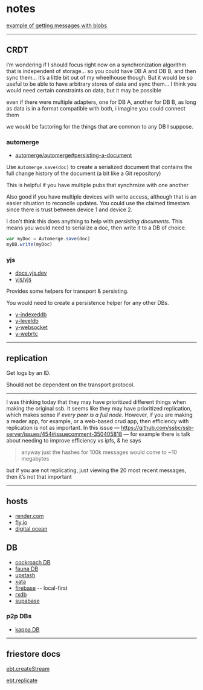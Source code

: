 # notes

[example of getting messages with blobs](https://github.com/ssb-ngi-pointer/ssb-db2/issues/301)

--------------------------------------

## CRDT
I’m wondering if I should focus right now on a synchronization algorithm that is independent of storage... so you could have DB A and DB B, and then sync them… it’s a little bit out of my wheelhouse though. But it would be so useful to be able to have arbitrary stores of data and sync them… I think you would need certain constraints on data, but it may be possible

even if there were multiple adapters, one for DB A, another for DB B, as long as data is in a format compatible with both, i imagine you could connect them

we would be factoring for the things that are common to any DB I suppose.

### automerge

* [automerge/automerge#persisting-a-document](https://github.com/automerge/automerge#persisting-a-document)

Use `Automerge.save(doc)` to create a serialized document that contains the full change history of the document (a bit like a Git repository)

This is helpful if you have multiple pubs that synchrnize with one another

Also good if you have multiple devices with write access, although that is an easier situation to reconcile updates. You could use the claimed timestam since there is trust between device 1 and device 2.

I don't think this does anything to help with *persisting documents*. This means you would need to serialize a doc, then write it to a DB of choice.

```js
var myDoc = Automerge.save(doc)
myDB.write(myDoc)
```

### yjs
* [docs.yjs.dev](https://docs.yjs.dev/)
* [yjs/yjs](https://github.com/yjs/yjs)

Provides some helpers for transport & persisting.

You would need to create a persistence helper for any other DBs.

* [y-indexeddb](https://github.com/yjs/y-indexeddb)
* [y-leveldb](https://github.com/yjs/y-leveldb)
* [y-websocket](https://github.com/yjs/y-websocket)
* [y-webrtc](https://github.com/yjs/y-webrtc)

----------------------------------------------------------

## replication

Get logs by an ID.

Should not be dependent on the transport protocol.

----------------------------------------------

I was thinking today that they may have prioritized different things when making the original ssb. It seems like they may have prioritized replication, which makes sense if *every peer is a full node*. However, if you are making a reader app, for example, or a web-based crud app, then efficiency with replication is not as important. In this issue — https://github.com/ssbc/ssb-server/issues/454#issuecomment-350405818 — for example there is talk about needing to improve efficiency vs ipfs, & he says

> anyway just the hashes for 100k messages would come to ~10 megabytes

but if you are not replicating, just viewing the 20 most recent messages, then it’s not that important


-----------------------------------------------


## hosts

* [render.com](https://render.com/)
* [fly.io](https://fly.io/)
* [digital ocean](https://www.digitalocean.com/)

## DB
* [cockroach DB](https://www.cockroachlabs.com/)
* [fauna DB](https://fauna.com/)
* [upstash](https://upstash.com/)
* [xata](https://www.xata.io/)
* [firebase](https://firebase.google.com/) -- local-first
* [rxdb](https://github.com/pubkey/rxdb)
* [supabase](https://supabase.com/)

### p2p DBs
* [kappa DB](https://github.com/kappa-db/kappa-core)


---------------------------------------------------------------


## friestore docs

[ebt.createStream](https://github.com/ssbc/epidemic-broadcast-trees#ebtcreatestreamid-version-isclient--pushstream)

[ebt.replicate](https://github.com/ssbc/ssb-ebt#internal-ssbebtreplicateopts-duplex-muxrpc-api)